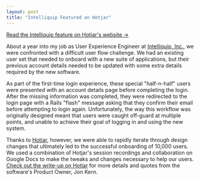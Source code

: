 ```yaml
---
layout: post
title: "Intelliquip Featured on Hotjar"
---
```


[Read the Intelliquip feature on Hotjar's
website &rarr;](https://www.hotjar.com/customers/intelliquip)

About a year into my job as User Experience Engineer at [Intelliquip,
Inc.](https://intelliquip.com), we were confronted with a difficult user flow
challenge. We had an existing user set that needed to onboard with a new suite
of applications, but their previous account details needed to be updated with
some extra details required by the new software.

As part of the first-time login experience, these special "half-n-half" users
were presented with an account details page before completing the login. After
the missing information was completed, they were redirected to the login page
with a Rails "flash" message asking that they confirm their email before
attempting to login again. Unfortunately, the way this workflow was originally
designed meant that users were caught off-guard at multiple points, and unable
to achieve their goal of logging in and using the new system.

Thanks to [Hotjar](https://www.hotjar.com), however, we were able to rapidly
iterate through design changes that ultimately led to the successful onboarding
of 10,000 users. We used a combination of Hotjar's session recordings and
collaboration on Google Docs to make the tweaks and changes necessary to help
our users. [Check out the write-up on
Hotjar](https://www.hotjar.com/customers/intelliquip) for more details and
quotes from the software's Product Owner, Jon Kern.
